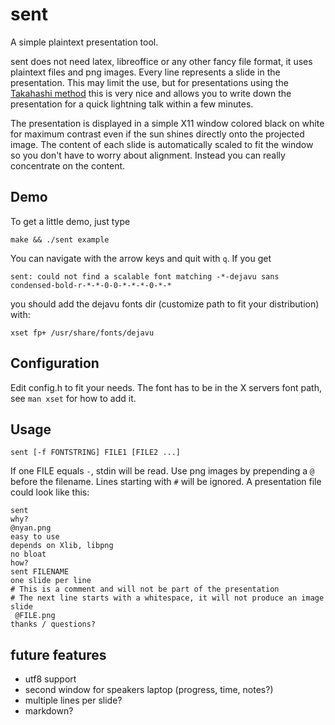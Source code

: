 sent
====

A simple plaintext presentation tool.

sent does not need latex, libreoffice or any other fancy file format, it uses
plaintext files and png images. Every line represents a slide in the
presentation. This may limit the use, but for presentations using the [Takahashi
method](https://en.wikipedia.org/wiki/Takahashi_method) this is very nice and
allows you to write down the presentation for a quick lightning talk within a
few minutes.

The presentation is displayed in a simple X11 window colored black on white for
maximum contrast even if the sun shines directly onto the projected image. The
content of each slide is automatically scaled to fit the window so you don't
have to worry about alignment. Instead you can really concentrate on the
content.

Demo
----

To get a little demo, just type

	make && ./sent example

You can navigate with the arrow keys and quit with `q`. If you get

	sent: could not find a scalable font matching -*-dejavu sans condensed-bold-r-*-*-0-0-*-*-*-0-*-*

you should add the dejavu fonts dir (customize path to fit your distribution)
with:

	xset fp+ /usr/share/fonts/dejavu

Configuration
-------------

Edit config.h to fit your needs. The font has to be in the X servers font path,
see `man xset` for how to add it.

Usage
-----

	sent [-f FONTSTRING] FILE1 [FILE2 ...]

If one FILE equals `-`, stdin will be read. Use png images by prepending a `@`
before the filename. Lines starting with `#` will be ignored. A presentation
file could look like this:

	sent
	why?
	@nyan.png
	easy to use
	depends on Xlib, libpng
	no bloat
	how?
	sent FILENAME
	one slide per line
	# This is a comment and will not be part of the presentation
	# The next line starts with a whitespace, it will not produce an image slide
	 @FILE.png
	thanks / questions?

future features
---------------

* utf8 support
* second window for speakers laptop (progress, time, notes?)
* multiple lines per slide?
* markdown?
